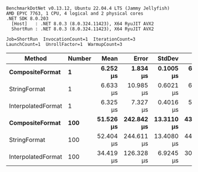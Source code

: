 ```

BenchmarkDotNet v0.13.12, Ubuntu 22.04.4 LTS (Jammy Jellyfish)
AMD EPYC 7763, 1 CPU, 4 logical and 2 physical cores
.NET SDK 8.0.203
  [Host]   : .NET 8.0.3 (8.0.324.11423), X64 RyuJIT AVX2
  ShortRun : .NET 8.0.3 (8.0.324.11423), X64 RyuJIT AVX2

Job=ShortRun  InvocationCount=1  IterationCount=3  
LaunchCount=1  UnrollFactor=1  WarmupCount=3  

```
| Method             | Number | Mean      | Error      | StdDev     | Min       | Max       | Allocated |
|------------------- |------- |----------:|-----------:|-----------:|----------:|----------:|----------:|
| **CompositeFormat**    | **1**      |  **6.252 μs** |   **1.834 μs** |  **0.1005 μs** |  **6.152 μs** |  **6.353 μs** |     **872 B** |
| StringFormat       | 1      |  6.633 μs |  10.985 μs |  0.6021 μs |  6.172 μs |  7.314 μs |     896 B |
| InterpolatedFormat | 1      |  6.325 μs |   7.327 μs |  0.4016 μs |  5.871 μs |  6.633 μs |     872 B |
| **CompositeFormat**    | **100**    | **51.526 μs** | **242.842 μs** | **13.3110 μs** | **43.652 μs** | **66.895 μs** |   **14336 B** |
| StringFormat       | 100    | 52.404 μs | 244.611 μs | 13.4080 μs | 44.182 μs | 67.876 μs |   16736 B |
| InterpolatedFormat | 100    | 34.419 μs | 126.328 μs |  6.9245 μs | 30.331 μs | 42.414 μs |   14336 B |
